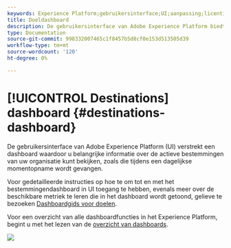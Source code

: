 ```yaml
---
keywords: Experience Platform;gebruikersinterface;UI;aanpassing;licentiegebruiksdashboard;dashboard;licentiegebruik;machtiging;consumptie
title: Doeldashboard
description: De gebruikersinterface van Adobe Experience Platform biedt een dashboard waarmee u belangrijke informatie over de actieve doelen van uw organisatie kunt bekijken.
type: Documentation
source-git-commit: 998332007465c1f8457b5d8cf0e153d513505d39
workflow-type: tm+mt
source-wordcount: '120'
ht-degree: 0%

---
```



# [!UICONTROL Destinations] dashboard {#destinations-dashboard}

De gebruikersinterface van Adobe Experience Platform (UI) verstrekt een dashboard waardoor u belangrijke informatie over de actieve bestemmingen van uw organisatie kunt bekijken, zoals die tijdens een dagelijkse momentopname wordt gevangen.

Voor gedetailleerde instructies op hoe te om tot en met het bestemmingendashboard in UI toegang te hebben, evenals meer over de beschikbare metriek te leren die in het dashboard wordt getoond, gelieve te bezoeken [Dashboardgids voor doelen](../dashboards/guides/destinations.md).

Voor een overzicht van alle dashboardfuncties in het Experience Platform, begint u met het lezen van de [overzicht van dashboards](../../dashboards/home.md).

![](images/destinations-dashboard/dashboard-overview.png)